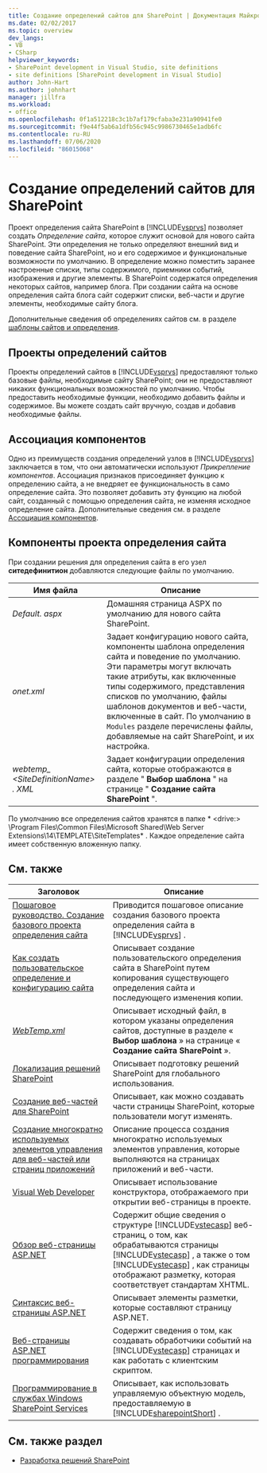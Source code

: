 ```yaml
---
title: Создание определений сайтов для SharePoint | Документация Майкрософт
ms.date: 02/02/2017
ms.topic: overview
dev_langs:
- VB
- CSharp
helpviewer_keywords:
- SharePoint development in Visual Studio, site definitions
- site definitions [SharePoint development in Visual Studio]
author: John-Hart
ms.author: johnhart
manager: jillfra
ms.workload:
- office
ms.openlocfilehash: 0f1a512218c3c1b7af179cfaba3e231a90941fe0
ms.sourcegitcommit: f9e44f5ab6a1dfb56c945c9986730465e1adb6fc
ms.contentlocale: ru-RU
ms.lasthandoff: 07/06/2020
ms.locfileid: "86015068"
---
```

# <a name="create-site-definitions-for-sharepoint"></a>Создание определений сайтов для SharePoint
  Проект определения сайта SharePoint в [!INCLUDE[vsprvs](../sharepoint/includes/vsprvs-md.md)] позволяет создать *Определение сайта*, которое служит основой для нового сайта SharePoint. Эти определения не только определяют внешний вид и поведение сайта SharePoint, но и его содержимое и функциональные возможности по умолчанию. В определение можно поместить заранее настроенные списки, типы содержимого, приемники событий, изображения и другие элементы. В SharePoint содержатся определения некоторых сайтов, например блога. При создании сайта на основе определения сайта блога сайт содержит списки, веб-части и другие элементы, необходимые сайту блога.

 Дополнительные сведения об определениях сайтов см. в разделе [шаблоны сайтов и определения](/previous-versions/office/developer/sharepoint-2010/ms434313(v=office.14)).

## <a name="site-definition-projects"></a>Проекты определений сайтов
 Проекты определений сайтов в [!INCLUDE[vsprvs](../sharepoint/includes/vsprvs-md.md)] предоставляют только базовые файлы, необходимые сайту SharePoint; они не предоставляют никаких функциональных возможностей по умолчанию. Чтобы предоставить необходимые функции, необходимо добавить файлы и содержимое. Вы можете создать сайт вручную, создав и добавив необходимые файлы.

## <a name="feature-stapling"></a>Ассоциация компонентов
 Одно из преимуществ создания определений узлов в [!INCLUDE[vsprvs](../sharepoint/includes/vsprvs-md.md)] заключается в том, что они автоматически используют *Прикрепление компонентов*. Ассоциация признаков присоединяет функцию к определению сайта, а не внедряет ее функциональность в само определение сайта. Это позволяет добавить эту функцию на любой сайт, созданный с помощью определения сайта, не изменяя исходное определение сайта. Дополнительные сведения см. в разделе [Ассоциация компонентов](/previous-versions/office/developer/sharepoint-2007/bb861862(v=office.12)).

## <a name="site-definition-project-components"></a>Компоненты проекта определения сайта
 При создании решения для определения сайта в его узел **ситедефинитион** добавляются следующие файлы по умолчанию.

|Имя файла|Описание|
|---------------|-----------------|
|*Default. aspx*|Домашняя страница ASPX по умолчанию для нового сайта SharePoint.|
|*onet.xml*|Задает конфигурацию нового сайта, компоненты шаблона определения сайта и поведение по умолчанию. Эти параметры могут включать такие атрибуты, как включенные типы содержимого, представления списков по умолчанию, файлы шаблонов документов и веб-части, включенные в сайт. По умолчанию в `Modules` разделе перечислены файлы, добавляемые на сайт SharePoint, и их настройка.|
|*webtemp_ \<SiteDefinitionName> . XML*|Задает конфигурации определения сайта, которые отображаются в разделе " **Выбор шаблона** " на странице " **Создание сайта SharePoint** ".|

 По умолчанию все определения сайтов хранятся в папке * \<drive:> \Program Files\Common Files\Microsoft Shared\Web Server Extensions\14\TEMPLATE\SiteTemplates* . Каждое определение сайта имеет собственную вложенную папку.

## <a name="related-topics"></a>См. также

|Заголовок|Описание|
|-----------|-----------------|
|[Пошаговое руководство. Создание базового проекта определения сайта](../sharepoint/walkthrough-create-a-basic-site-definition-project.md)|Приводится пошаговое описание создания базового проекта определения сайта в [!INCLUDE[vsprvs](../sharepoint/includes/vsprvs-md.md)] .|
|[Как создать пользовательское определение и конфигурацию сайта](/previous-versions/office/developer/sharepoint-2010/ms454677(v=office.14))|Описывает создание пользовательского определения сайта в SharePoint путем копирования существующего определения сайта и последующего изменения копии.|
|[*WebTemp.xml*](/previous-versions/office/developer/sharepoint-2010/ms447717(v=office.14))|Описывает исходный файл, в котором указаны определения сайтов, доступные в разделе « **Выбор шаблона** » на странице « **Создание сайта SharePoint** ».|
|[Локализация решений SharePoint](../sharepoint/localizing-sharepoint-solutions.md)|Описывает подготовку решений SharePoint для глобального использования.|
|[Создание веб-частей для SharePoint](../sharepoint/creating-web-parts-for-sharepoint.md)|Описывает, как можно создавать части страницы SharePoint, которые пользователи могут изменять.|
|[Создание многократно используемых элементов управления для веб-частей или страниц приложений](../sharepoint/creating-reusable-controls-for-web-parts-or-application-pages.md)|Описание процесса создания многократно используемых элементов управления, которые выполняются на страницах приложений и веб-части.|
|[Visual Web Developer](/previous-versions/visualstudio/visual-studio-2010/ms178093(v=vs.100))|Описывает использование конструктора, отображаемого при открытии веб-страницы в проекте.|
|[Обзор веб-страницы ASP.NET](/previous-versions/aspnet/428509ah(v=vs.100))|Содержит общие сведения о структуре [!INCLUDE[vstecasp](../sharepoint/includes/vstecasp-md.md)] веб-страниц, о том, как обрабатываются страницы [!INCLUDE[vstecasp](../sharepoint/includes/vstecasp-md.md)] , а также о том [!INCLUDE[vstecasp](../sharepoint/includes/vstecasp-md.md)] , как страницы отображают разметку, которая соответствует стандартам XHTML.|
|[Синтаксис веб-страницы ASP.NET](/previous-versions/aspnet/k33801s3(v=vs.100))|Описывает элементы разметки, которые составляют страницу ASP.NET.|
|[Веб-страницы ASP.NET программирования](/previous-versions/aspnet/0yt4zca8(v=vs.100))|Содержит сведения о том, как создавать обработчики событий на [!INCLUDE[vstecasp](../sharepoint/includes/vstecasp-md.md)] страницах и как работать с клиентским скриптом.|
|[Программирование в службах Windows SharePoint Services](/previous-versions/office/developer/sharepoint-services/ms430674(v=office.12))|Описывает, как использовать управляемую объектную модель, предоставляемую в [!INCLUDE[sharepointShort](../sharepoint/includes/sharepointshort-md.md)] .|

## <a name="see-also"></a>См. также раздел
- [Разработка решений SharePoint](../sharepoint/developing-sharepoint-solutions.md)
